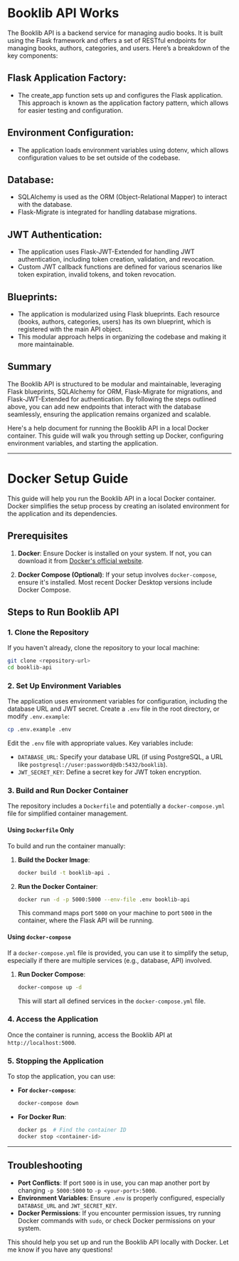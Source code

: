 # Booklib API Works
The Booklib API is a backend service for managing audio books. It is built using the Flask framework and offers a set of RESTful endpoints for managing books, authors, categories, and users. Here’s a breakdown of the key components:

## Flask Application Factory:
* The create_app function sets up and configures the Flask application. This approach is known as the application factory pattern, which allows for easier testing and configuration.

## Environment Configuration:
* The application loads environment variables using dotenv, which allows configuration values to be set outside of the codebase.

## Database:
* SQLAlchemy is used as the ORM (Object-Relational Mapper) to interact with the database.
* Flask-Migrate is integrated for handling database migrations.

## JWT Authentication:
* The application uses Flask-JWT-Extended for handling JWT authentication, including token creation, validation, and revocation.
* Custom JWT callback functions are defined for various scenarios like token expiration, invalid tokens, and token revocation.

## Blueprints:
* The application is modularized using Flask blueprints. Each resource (books, authors, categories, users) has its own blueprint, which is registered with the main API object.
* This modular approach helps in organizing the codebase and making it more maintainable.

## Summary
The Booklib API is structured to be modular and maintainable, leveraging Flask blueprints, SQLAlchemy for ORM, Flask-Migrate for migrations, and Flask-JWT-Extended for authentication. By following the steps outlined above, you can add new endpoints that interact with the database seamlessly, ensuring the application remains organized and scalable.


Here's a help document for running the Booklib API in a local Docker container. This guide will walk you through setting up Docker, configuring environment variables, and starting the application.

---

# Docker Setup Guide

This guide will help you run the Booklib API in a local Docker container. Docker simplifies the setup process by creating an isolated environment for the application and its dependencies.

## Prerequisites

1. **Docker**: Ensure Docker is installed on your system. If not, you can download it from [Docker's official website](https://www.docker.com/get-started).

2. **Docker Compose (Optional)**: If your setup involves `docker-compose`, ensure it's installed. Most recent Docker Desktop versions include Docker Compose.

## Steps to Run Booklib API

### 1. Clone the Repository

If you haven't already, clone the repository to your local machine:

```bash
git clone <repository-url>
cd booklib-api
```

### 2. Set Up Environment Variables

The application uses environment variables for configuration, including the database URL and JWT secret. Create a `.env` file in the root directory, or modify `.env.example`:

```bash
cp .env.example .env
```

Edit the `.env` file with appropriate values. Key variables include:
- `DATABASE_URL`: Specify your database URL (if using PostgreSQL, a URL like `postgresql://user:password@db:5432/booklib`).
- `JWT_SECRET_KEY`: Define a secret key for JWT token encryption.

### 3. Build and Run Docker Container

The repository includes a `Dockerfile` and potentially a `docker-compose.yml` file for simplified container management.

#### Using `Dockerfile` Only

To build and run the container manually:

1. **Build the Docker Image**:

    ```bash
    docker build -t booklib-api .
    ```

2. **Run the Docker Container**:

    ```bash
    docker run -d -p 5000:5000 --env-file .env booklib-api
    ```

   This command maps port `5000` on your machine to port `5000` in the container, where the Flask API will be running.

#### Using `docker-compose`

If a `docker-compose.yml` file is provided, you can use it to simplify the setup, especially if there are multiple services (e.g., database, API) involved.

1. **Run Docker Compose**:

    ```bash
    docker-compose up -d
    ```

    This will start all defined services in the `docker-compose.yml` file. 

### 4. Access the Application

Once the container is running, access the Booklib API at `http://localhost:5000`.

### 5. Stopping the Application

To stop the application, you can use:

- **For `docker-compose`**:
  
  ```bash
  docker-compose down
  ```

- **For Docker Run**:

  ```bash
  docker ps  # Find the container ID
  docker stop <container-id>
  ```

---

## Troubleshooting

- **Port Conflicts**: If port `5000` is in use, you can map another port by changing `-p 5000:5000` to `-p <your-port>:5000`.
- **Environment Variables**: Ensure `.env` is properly configured, especially `DATABASE_URL` and `JWT_SECRET_KEY`.
- **Docker Permissions**: If you encounter permission issues, try running Docker commands with `sudo`, or check Docker permissions on your system.

This should help you set up and run the Booklib API locally with Docker. Let me know if you have any questions!
